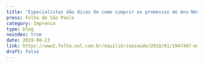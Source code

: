 ```yaml
---
title: 'Especialistas dão dicas de como cumprir as promessas de Ano-Novo'
press: Folha de São Paulo
category: Imprensa
type: blog
noindex: true
date: 2019-08-23
link: https://www1.folha.uol.com.br/equilibrioesaude/2018/01/1947407-especialistas-dao-dicas-de-como-cumprir-as-promessas-de-ano-novo.shtml
draft: false
---
```

